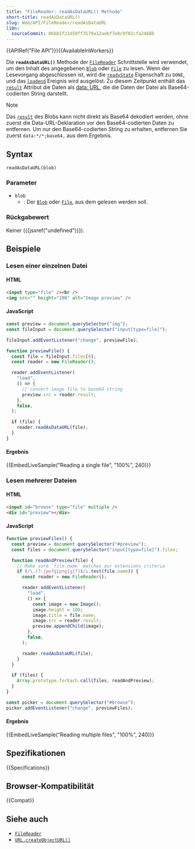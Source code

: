 ```yaml
---
title: "FileReader: readAsDataURL() Methode"
short-title: readAsDataURL()
slug: Web/API/FileReader/readAsDataURL
l10n:
  sourceCommit: 06bb5f22d50ff3579a12aebf7e8c9f02cfa2468b
---
```


{{APIRef("File API")}}{{AvailableInWorkers}}

Die **`readAsDataURL()`** Methode der [`FileReader`](/de/docs/Web/API/FileReader) Schnittstelle wird verwendet, um den Inhalt des angegebenen [`Blob`](/de/docs/Web/API/Blob) oder [`File`](/de/docs/Web/API/File) zu lesen. Wenn der Lesevorgang abgeschlossen ist, wird die [`readyState`](/de/docs/Web/API/FileReader/readyState) Eigenschaft zu `DONE`, und das [`loadend`](/de/docs/Web/API/FileReader/loadend_event) Ereignis wird ausgelöst. Zu diesem Zeitpunkt enthält das [`result`](/de/docs/Web/API/FileReader/result) Attribut die Daten als [data: URL](/de/docs/Web/URI/Reference/Schemes/data), die die Daten der Datei als Base64-codierten String darstellt.

> [!NOTE]
> Das [`result`](/de/docs/Web/API/FileReader/result) des Blobs kann nicht direkt als Base64 dekodiert werden, ohne zuerst die Data-URL-Deklaration vor den Base64-codierten Daten zu entfernen. Um nur den Base64-codierten String zu erhalten, entfernen Sie zuerst `data:*/*;base64,` aus dem Ergebnis.

## Syntax

```js-nolint
readAsDataURL(blob)
```

### Parameter

- `blob`
  - : Der [`Blob`](/de/docs/Web/API/Blob) oder [`File`](/de/docs/Web/API/File), aus dem gelesen werden soll.

### Rückgabewert

Keiner ({{jsxref("undefined")}}).

## Beispiele

### Lesen einer einzelnen Datei

#### HTML

```html
<input type="file" /><br />
<img src="" height="200" alt="Image preview" />
```

#### JavaScript

```js
const preview = document.querySelector("img");
const fileInput = document.querySelector("input[type=file]");

fileInput.addEventListener("change", previewFile);

function previewFile() {
  const file = fileInput.files[0];
  const reader = new FileReader();

  reader.addEventListener(
    "load",
    () => {
      // convert image file to base64 string
      preview.src = reader.result;
    },
    false,
  );

  if (file) {
    reader.readAsDataURL(file);
  }
}
```

#### Ergebnis

{{EmbedLiveSample("Reading a single file", "100%", 240)}}

### Lesen mehrerer Dateien

#### HTML

```html
<input id="browse" type="file" multiple />
<div id="preview"></div>
```

#### JavaScript

```js
function previewFiles() {
  const preview = document.querySelector("#preview");
  const files = document.querySelector("input[type=file]").files;

  function readAndPreview(file) {
    // Make sure `file.name` matches our extensions criteria
    if (/\.(?:jpe?g|png|gif)$/i.test(file.name)) {
      const reader = new FileReader();

      reader.addEventListener(
        "load",
        () => {
          const image = new Image();
          image.height = 100;
          image.title = file.name;
          image.src = reader.result;
          preview.appendChild(image);
        },
        false,
      );

      reader.readAsDataURL(file);
    }
  }

  if (files) {
    Array.prototype.forEach.call(files, readAndPreview);
  }
}

const picker = document.querySelector("#browse");
picker.addEventListener("change", previewFiles);
```

#### Ergebnis

{{EmbedLiveSample("Reading multiple files", "100%", 240)}}

## Spezifikationen

{{Specifications}}

## Browser-Kompatibilität

{{Compat}}

## Siehe auch

- [`FileReader`](/de/docs/Web/API/FileReader)
- [`URL.createObjectURL()`](/de/docs/Web/API/URL/createObjectURL_static)
